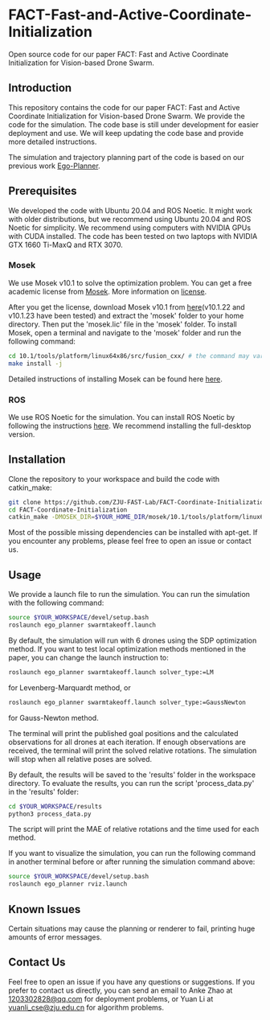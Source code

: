 # FACT-Fast-and-Active-Coordinate-Initialization
Open source code for our paper FACT: Fast and Active Coordinate Initialization for Vision-based Drone Swarm.

## Introduction
This repository contains the code for our paper FACT: Fast and Active Coordinate Initialization for Vision-based Drone Swarm. We provide the code for the simulation. The code base is still under development for easier deployment and use. We will keep updating the code base and provide more detailed instructions.

The simulation and trajectory planning part of the code is based on our previous work [Ego-Planner](https://github.com/ZJU-FAST-Lab/EGO-Planner-v2).

## Prerequisites
We developed the code with Ubuntu 20.04 and ROS Noetic. It might work with older distributions, but we recommend using Ubuntu 20.04 and ROS Noetic for simplicity. We recommend using computers with NVIDIA GPUs with CUDA installed. The code has been tested on two laptops with NVIDIA GTX 1660 Ti-MaxQ and RTX 3070.

### Mosek
We use Mosek v10.1 to solve the optimization problem. You can get a free academic license from [Mosek](https://www.mosek.com/products/academic-licenses/). More information on [license](https://docs.mosek.com/latest/licensing/index.html).

After you get the license, download Mosek v10.1 from [here](https://www.mosek.com/downloads/list/10/)(v10.1.22 and v10.1.23 have been tested) and extract the 'mosek' folder to your home directory. Then put the 'mosek.lic' file in the 'mosek' folder. To install Mosek, open a terminal and navigate to the 'mosek' folder and run the following command:
```bash
cd 10.1/tools/platform/linux64x86/src/fusion_cxx/ # the command may vary depending on the version and your platform
make install -j
```
Detailed instructions of installing Mosek can be found here [here](https://docs.mosek.com/latest/install/installation.html).

### ROS
We use ROS Noetic for the simulation. You can install ROS Noetic by following the instructions [here](http://wiki.ros.org/noetic/Installation/Ubuntu). We recommend installing the full-desktop version.

## Installation
Clone the repository to your workspace and build the code with catkin_make:
```bash
git clone https://github.com/ZJU-FAST-Lab/FACT-Coordinate-Initialization.git
cd FACT-Coordinate-Initialization
catkin_make -DMOSEK_DIR=$YOUR_HOME_DIR/mosek/10.1/tools/platform/linux64x86 # same directory as the one you installed Mosek
```
Most of the possible missing dependencies can be installed with apt-get. If you encounter any problems, please feel free to open an issue or contact us.

## Usage
We provide a launch file to run the simulation. You can run the simulation with the following command:
```bash
source $YOUR_WORKSPACE/devel/setup.bash
roslaunch ego_planner swarmtakeoff.launch
```
By default, the simulation will run with 6 drones using the SDP optimization method. If you want to test local optimization methods mentioned in the paper, you can change the launch instruction to:
```bash
roslaunch ego_planner swarmtakeoff.launch solver_type:=LM
```
for Levenberg-Marquardt method, or
```bash
roslaunch ego_planner swarmtakeoff.launch solver_type:=GaussNewton
```
for Gauss-Newton method.

The terminal will print the published goal positions and the calculated observations for all drones at each iteration. If enough observations are received, the terminal will print the solved relative rotations. The simulation will stop when all relative poses are solved.

By default, the results will be saved to the 'results' folder in the workspace directory. To evaluate the results, you can run the script 'process_data.py' in the 'results' folder:
```bash
cd $YOUR_WORKSPACE/results
python3 process_data.py
```
The script will print the MAE of relative rotations and the time used for each method.

If you want to visualize the simulation, you can run the following command in another terminal before or after running the simulation command above:
```bash
source $YOUR_WORKSPACE/devel/setup.bash
roslaunch ego_planner rviz.launch
```

## Known Issues
Certain situations may cause the planning or renderer to fail, printing huge amounts of error messages.

## Contact Us
Feel free to open an issue if you have any questions or suggestions. If you prefer to contact us directly, you can send an email to Anke Zhao at 1203302828@qq.com for deployment problems, or Yuan Li at yuanli_cse@zju.edu.cn for algorithm problems.
